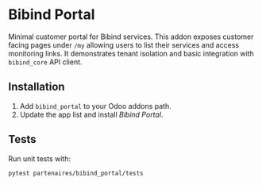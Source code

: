 # Bibind Portal

Minimal customer portal for Bibind services.  This addon exposes customer
facing pages under `/my` allowing users to list their services and access
monitoring links.  It demonstrates tenant isolation and basic integration with
`bibind_core` API client.

## Installation

1. Add `bibind_portal` to your Odoo addons path.
2. Update the app list and install *Bibind Portal*.

## Tests

Run unit tests with:

```bash
pytest partenaires/bibind_portal/tests
```
